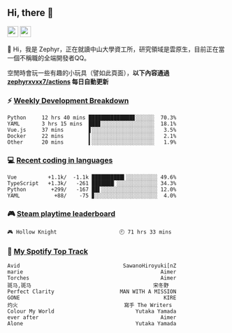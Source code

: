 <!--
**zephyrxvxx7/zephyrxvxx7** is a ✨ _special_ ✨ repository because its `README.md` (this file) appears on your GitHub profile.

Here are some ideas to get you started:

- 🔭 I’m currently working on ...
- 🌱 I’m currently learning ...
- 👯 I’m looking to collaborate on ...
- 🤔 I’m looking for help with ...
- 💬 Ask me about ...
- 📫 How to reach me: ...
- 😄 Pronouns: ...
- ⚡ Fun fact: ...
-->

## Hi, there 👋

<a href="https://www.instagram.com/zephyrxvxx7/"><img src="https://img.shields.io/badge/instagram-3f729b?&style=for-the-badge&logo=instagram&logoColor=white" height=25></a>
<a href="https://zephyrxvxx7.me/"><img src="https://img.shields.io/badge/blog-gray?&style=for-the-badge&logo=hexo&logoColor=white" height=25></a>

👋 Hi，我是 Zephyr，正在就讀中山大學資工所，研究領域是雲原生，目前正在當一個不稱職的全端開發者QQ。

空閒時會玩一些有趣的小玩具（譬如此頁面），**以下內容通過 [zephyrxvxx7/actions](https://github.com/zephyrxvxx7/zephyrxvxx7/actions) 每日自動更新**

### ⚡ [Weekly Development Breakdown](https://gist.github.com/zephyrxvxx7/ee1787313f0772b51494d051b5edde7f)

<!-- code_time start -->

```text
Python     12 hrs 40 mins ██████████████▊░░░░░░  70.3%
YAML       3 hrs 15 mins  ███▊░░░░░░░░░░░░░░░░░  18.1%
Vue.js     37 mins        ▋░░░░░░░░░░░░░░░░░░░░   3.5%
Docker     22 mins        ▍░░░░░░░░░░░░░░░░░░░░   2.1%
Other      20 mins        ▍░░░░░░░░░░░░░░░░░░░░   1.9%
```

<!-- code_time end -->

### 💻 [Recent coding in languages](https://gist.github.com/zephyrxvxx7/08c5ff0fead26978490fef5d749f43ea)

<!-- code_diff start -->

```text
Vue          +1.1k/  -1.1k ██████████▍░░░░░░░░░░ 49.6%
TypeScript   +1.3k/   -261 ███████▏░░░░░░░░░░░░░ 34.3%
Python        +299/   -167 ██▌░░░░░░░░░░░░░░░░░░ 12.0%
YAML           +88/    -75 ▊░░░░░░░░░░░░░░░░░░░░  4.0%
```

<!-- code_diff end -->

### 🎮 [Steam playtime leaderboard](https://gist.github.com/zephyrxvxx7/f77b8978877f959b69d84723c43a4a64)

<!-- steam_time start -->

```text
🎮 Hollow Knight                    🕘 71 hrs 33 mins
```

<!-- steam_time end -->

### 🎵 [My Spotify Top Track](https://gist.github.com/zephyrxvxx7/fe159fde5ec9ebea27e03dd63a71e78f)

<!-- spotify_track start -->

```text
Avid                                 SawanoHiroyuki[nZ
marie                                            Aimer
Torches                                          Aimer
斑马,斑马                                       宋冬野
Perfect Clarity                     MAN WITH A MISSION
GONE                                              KIRE
灼火                                  寫手 The Writers
Colour My World                          Yutaka Yamada
ever after                                       Aimer
Alone                                    Yutaka Yamada
```

<!-- spotify_track end -->
